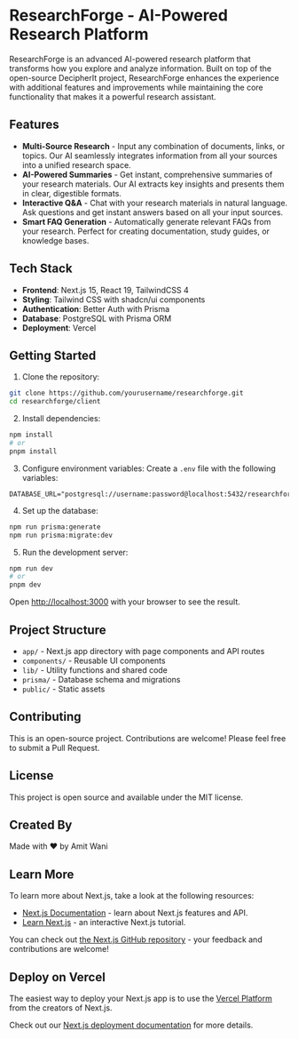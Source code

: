 # ResearchForge - AI-Powered Research Platform

ResearchForge is an advanced AI-powered research platform that transforms how you explore and analyze information. Built on top of the open-source DecipherIt project, ResearchForge enhances the experience with additional features and improvements while maintaining the core functionality that makes it a powerful research assistant.

## Features

- **Multi-Source Research** - Input any combination of documents, links, or topics. Our AI seamlessly integrates information from all your sources into a unified research space.
- **AI-Powered Summaries** - Get instant, comprehensive summaries of your research materials. Our AI extracts key insights and presents them in clear, digestible formats.
- **Interactive Q&A** - Chat with your research materials in natural language. Ask questions and get instant answers based on all your input sources.
- **Smart FAQ Generation** - Automatically generate relevant FAQs from your research. Perfect for creating documentation, study guides, or knowledge bases.

## Tech Stack

- **Frontend**: Next.js 15, React 19, TailwindCSS 4
- **Styling**: Tailwind CSS with shadcn/ui components
- **Authentication**: Better Auth with Prisma
- **Database**: PostgreSQL with Prisma ORM
- **Deployment**: Vercel

## Getting Started

1. Clone the repository:

```bash
git clone https://github.com/yourusername/researchforge.git
cd researchforge/client
```

2. Install dependencies:

```bash
npm install
# or
pnpm install
```

3. Configure environment variables:
   Create a `.env` file with the following variables:

```
DATABASE_URL="postgresql://username:password@localhost:5432/researchforge"
```

4. Set up the database:

```bash
npm run prisma:generate
npm run prisma:migrate:dev
```

5. Run the development server:

```bash
npm run dev
# or
pnpm dev
```

Open [http://localhost:3000](http://localhost:3000) with your browser to see the result.

## Project Structure

- `app/` - Next.js app directory with page components and API routes
- `components/` - Reusable UI components
- `lib/` - Utility functions and shared code
- `prisma/` - Database schema and migrations
- `public/` - Static assets

## Contributing

This is an open-source project. Contributions are welcome! Please feel free to submit a Pull Request.

## License

This project is open source and available under the MIT license.

## Created By

Made with ❤️ by Amit Wani

## Learn More

To learn more about Next.js, take a look at the following resources:

- [Next.js Documentation](https://nextjs.org/docs) - learn about Next.js features and API.
- [Learn Next.js](https://nextjs.org/learn) - an interactive Next.js tutorial.

You can check out [the Next.js GitHub repository](https://github.com/vercel/next.js) - your feedback and contributions are welcome!

## Deploy on Vercel

The easiest way to deploy your Next.js app is to use the [Vercel Platform](https://vercel.com/new?utm_medium=default-template&filter=next.js&utm_source=create-next-app&utm_campaign=create-next-app-readme) from the creators of Next.js.

Check out our [Next.js deployment documentation](https://nextjs.org/docs/app/building-your-application/deploying) for more details.
